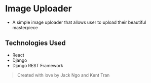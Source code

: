 # Image Uploader

- A simple image uploader that allows user to upload their beautiful masterpiece

## Technologies Used

- React
- Django
- Django REST Framework

> Created with love by Jack Ngo and Kent Tran

